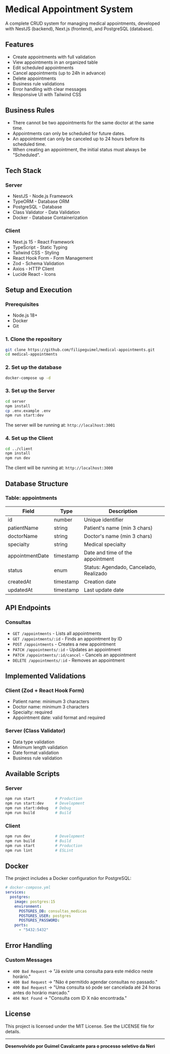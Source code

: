  # Medical Appointment System

A complete CRUD system for managing medical appointments, developed with NestJS (backend), Next.js (frontend), and PostgreSQL (database).

## Features

- Create appointments with full validation
- View appointments in an organized table
- Edit scheduled appointments
- Cancel appointments (up to 24h in advance)
- Delete appointments
- Business rule validations
- Error handling with clear messages
- Responsive UI with Tailwind CSS

## Business Rules

- There cannot be two appointments for the same doctor at the same time.
- Appointments can only be scheduled for future dates.
- An appointment can only be canceled up to 24 hours before its scheduled time.
- When creating an appointment, the initial status must always be "Scheduled".

## Tech Stack

### Server
- NestJS - Node.js Framework
- TypeORM - Database ORM
- PostgreSQL - Database
- Class Validator - Data Validation
- Docker - Database Containerization

### Client
- Next.js 15 - React Framework
- TypeScript - Static Typing
- Tailwind CSS - Styling
- React Hook Form - Form Management
- Zod - Schema Validation
- Axios - HTTP Client
- Lucide React - Icons

## Setup and Execution

### Prerequisites
- Node.js 18+
- Docker
- Git

### 1. Clone the repository
```bash
git clone https://github.com/filipeguimel/medical-appointments.git
cd medical-appointments
```

### 2. Set up the database
```bash
docker-compose up -d
```

### 3. Set up the Server
```bash
cd server
npm install
cp .env.example .env
npm run start:dev
```

The server will be running at: `http://localhost:3001`

### 4. Set up the Client

```bash
cd ../client
npm install
npm run dev
```

The client will be running at: `http://localhost:3000`

## Database Structure

### Table: appointments
| Field | Type | Description |
|-------|------|-----------|
| id | number | Unique identifier |
| patientName | string | Patient's name (min 3 chars) |
| doctorName | string | Doctor's name (min 3 chars) |
| specialty | string | Medical specialty |
| appointmentDate | timestamp | Date and time of the appointment |
| status | enum | Status: Agendado, Cancelado, Realizado |
| createdAt | timestamp | Creation date |
| updatedAt | timestamp | Last update date |

## API Endpoints

### Consultas
- `GET /appointments` - Lists all appointments
- `GET /appointments/:id` - Finds an appointment by ID
- `POST /appointments` - Creates a new appointment
- `PATCH /appointments/:id` - Updates an appointment
- `PATCH /appointments/:id/cancel` - Cancels an appointment
- `DELETE /appointments/:id` - Removes an appointment

## Implemented Validations

### Client (Zod + React Hook Form)
- Patient name: minimum 3 characters
- Doctor name: minimum 3 characters
- Specialty: required
- Appointment date: valid format and required

### Server (Class Validator)
- Data type validation
- Minimum length validation
- Date format validation
- Business rule validation

## Available Scripts

### Server
```bash
npm run start         # Production
npm run start:dev     # Development
npm run start:debug   # Debug
npm run build         # Build
```

### Client
```bash
npm run dev           # Development
npm run build         # Build
npm run start         # Production
npm run lint          # ESLint
```

## Docker

The project includes a Docker configuration for PostgreSQL:

```yaml
# docker-compose.yml
services:
  postgres:
    image: postgres:15
    environment:
      POSTGRES_DB: consultas_medicas
      POSTGRES_USER: postgres
      POSTGRES_PASSWORD:
    ports:
      - "5432:5432"
```

## Error Handling

### Custom Messages
- `400 Bad Request` → "Já existe uma consulta para este médico neste horário."
- `400 Bad Request` → "Não é permitido agendar consultas no passado."
- `400 Bad Request` → "Uma consulta só pode ser cancelada até 24 horas antes do horário marcado."
- `404 Not Found` → "Consulta com ID X não encontrada."

## License

This project is licensed under the MIT License. See the LICENSE file for details.

---

**Desenvolvido por Guimel Cavalcante para o processo seletivo da Neri**